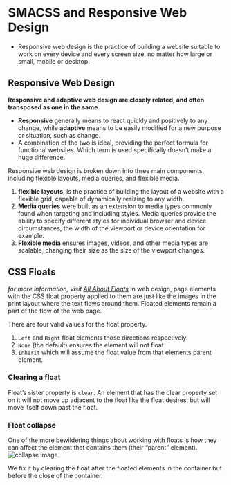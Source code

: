 # SMACSS and Responsive Web Design
- Responsive web design is the practice of building a website suitable to work on every device and every screen size, no matter how large or small, mobile or desktop.

## Responsive Web Design
**Responsive and adaptive web design are closely related, and often transposed as one in the same.** 
- **Responsive** generally means to react quickly and positively to any change, while **adaptive** means to be easily modified for a new purpose or situation, such as change.
- A combination of the two is ideal, providing the perfect formula for functional websites. Which term is used specifically doesn’t make a huge difference.

Responsive web design is broken down into three main components, including flexible layouts, media queries, and flexible media.
1. **flexible layouts**, is the practice of building the layout of a website with a flexible grid, capable of dynamically resizing to any width. 
1. **Media queries** were built as an extension to media types commonly found when targeting and including styles. Media queries provide the ability to specify different styles for individual browser and device circumstances, the width of the viewport or device orientation for example.
1. **Flexible media** ensures images, videos, and other media types are scalable, changing their size as the size of the viewport changes.

## CSS Floats
*for more information, visit [All About Floats](https://css-tricks.com/all-about-floats/)*
In web design, page elements with the CSS float property applied to them are just like the images in the print layout where the text flows around them. Floated elements remain a part of the flow of the web page.

There are four valid values for the float property.
1. `Left` and `Right` float elements those directions respectively. 
1. `None` (the default) ensures the element will not float.
1. `Inherit` which will assume the float value from that elements parent element.


### Clearing a float
Float’s sister property is `clear`. An element that has the clear property set on it will not move up adjacent to the float like the float desires, but will move itself down past the float. 

### Float collapse
One of the more bewildering things about working with floats is how they can affect the element that contains them (their “parent” element).
![collapse image](https://i0.wp.com/css-tricks.com/wp-content/csstricks-uploads/collapse.png?resize=540%2C182)

We fix it by clearing the float after the floated elements in the container but before the close of the container.
